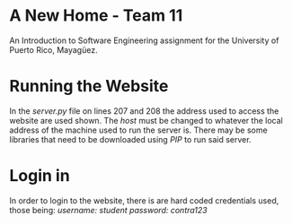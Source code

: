 # A New Home - Team 11

An Introduction to Software Engineering assignment for the University of Puerto Rico, Mayagüez.


# Running the Website

In the _server.py_ file on lines 207 and 208 the address used to access the website are used shown. The _host_ must be changed to whatever the local address of the machine used to run the server is. There may be some libraries that need to be downloaded using *PIP* to run said server. 

# Login in

In order to login to the website, there is are hard coded credentials used, those being:
    *username: student*
    *password: contra123*